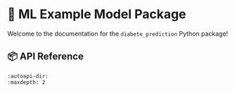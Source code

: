 # 📘 ML Example Model Package

Welcome to the documentation for the `diabete_prediction` Python package!

## 📦 API Reference

```{toctree}
:autoapi-dir:
:maxdepth: 2
